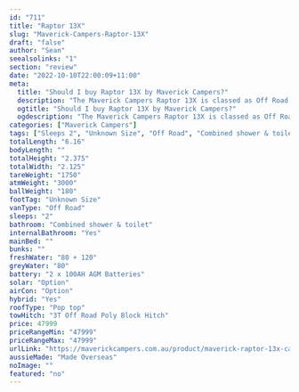 ```yaml
---
id: "711"
title: "Raptor 13X"
slug: "Maverick-Campers-Raptor-13X"
draft: "false"
author: "Sean"
seealsolinks: "1"
section: "review"
date: "2022-10-10T22:00:09+11:00"
meta:
  title: "Should I buy Raptor 13X by Maverick Campers?"
  description: "The Maverick Campers Raptor 13X is classed as Off Road, and sleeps 2 people. It is Made Overseas and comes in at Unknown Size. It generally has Combined shower & toilet."
  ogtitle: "Should I buy Raptor 13X by Maverick Campers?"
  ogdescription: "The Maverick Campers Raptor 13X is classed as Off Road, and sleeps 2 people. It is Made Overseas and comes in at Unknown Size. It generally has Combined shower & toilet."
categories: ["Maverick Campers"]
tags: ["Sleeps 2", "Unknown Size", "Off Road", "Combined shower & toilet", "Pop top", "Under 50k", "Made Overseas"]
totalLength: "6.16"
bodyLength: ""
totalHeight: "2.375"
totalWidth: "2.125"
tareWeight: "1750"
atmWeight: "3000"
ballWeight: "180"
footTag: "Unknown Size"
vanType: "Off Road"
sleeps: "2"
bathroom: "Combined shower & toilet"
internalBathroom: "Yes"
mainBed: ""
bunks: ""
freshWater: "80 + 120"
greyWater: "80"
battery: "2 x 100AH AGM Batteries"
solar: "Option"
airCon: "Option"
hybrid: "Yes"
roofType: "Pop top"
towHitch: "3T Off Road Poly Block Hitch"
price: 47999
priceRangeMin: "47999"
priceRangeMax: "47999"
urlLink: "https://maverickcampers.com.au/product/maverick-raptor-13x-caravan/"
aussieMade: "Made Overseas"
noImage: ""
featured: "no"
---
```

